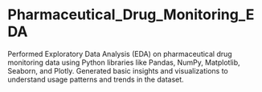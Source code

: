 # Pharmaceutical_Drug_Monitoring_EDA
Performed Exploratory Data Analysis (EDA) on pharmaceutical drug monitoring data using Python libraries like Pandas, NumPy, Matplotlib, Seaborn, and Plotly.
Generated basic insights and visualizations to understand usage patterns and trends in the dataset.
